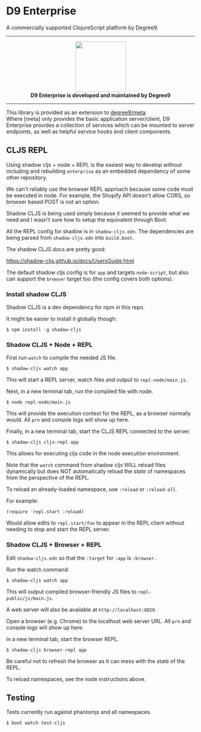 # D9 Enterprise
A commercially supported ClojureScript platform by Degree9.

---

<p align="center">
  <a href="https://degree9.io" align="center">
    <img width="135" src="http://degree9.io/images/degree9.png">
  </a>
  <br>
  <b>D9 Enterprise is developed and maintained by Degree9</b>
</p>

---

This library is provided as an extension to [degree9/meta](http://github.com/degree9/meta).  
Where [meta] only provides the basic application server/client, D9 Enterprise provides a collection of services which can be mounted to server endpoints, as well as helpful service hooks and client components.

## CLJS REPL

Using shadow cljs + node + REPL is the easiest way to develop without including
and rebuilding `enterprise` as an embedded dependency of some other repository.

We can't reliably use the browser REPL approach because some code must be
executed in node. For example, the Shopify API doesn't allow CORS, so browser
based POST is not an option.

Shadow CLJS is being used simply because it seemed to provide what we need and
I wasn't sure how to setup the equivalent through Boot.

All the REPL config for shadow is in `shadow-cljs.edn`.
The dependencies are being parsed from `shadow-cljs.edn` into `build.boot`.

The shadow CLJS docs are pretty good:

https://shadow-cljs.github.io/docs/UsersGuide.html

The default shadow cljs config is for `app` and targets `node-script`, but also
can support the `browser` target too (the config covers both options).

### Install shadow CLJS

Shadow CLJS is a dev dependency for npm in this repo.

It might be easier to install it globally though:

`$ npm install -g shadow-cljs`

### Shadow CLJS + Node + REPL

First run `watch` to compile the needed JS file.

`$ shadow-cljs watch app`

This will start a REPL server, watch files and output to `repl-node/main.js`.

Next, in a new terminal tab, run the compiled file with node.

`$ node repl-node/main.js`

This will provide the execution context for the REPL, as a browser normally
would. All `prn` and console logs will show up here.

Finally, in a new terminal tab, start the CLJS REPL connected to the server.

`$ shadow-cljs cljs-repl app`

This allows for executing cljs code in the node execution environment.

Note that the `watch` command from shadow cljs WILL reload files dynamically but
does NOT automatically reload the _state_ of namespaces from the perspective of
the REPL.

To reload an already-loaded namespace, use `:reload` or `:reload-all`.

For example:

`(require 'repl.start :reload)`

Would allow edits to `repl.start/foo` to appear in the REPL client without
needing to stop and start the REPL server.

### Shadow CLJS + Browser + REPL

Edit `shadow-cljs.edn` so that the `:target` for `:app` is `:browser`.

Run the watch command:

`$ shadow-cljs watch app`

This will output compiled browser-friendly JS files to `repl-public/js/main.js`.

A web server will also be available at `http://localhost:8020`.

Open a browser (e.g. Chrome) to the localhost web server URL. All `prn` and
console logs will show up here.

In a new terminal tab, start the browser REPL.

`$ shadow-cljs browser-repl app`

Be careful not to refresh the browser as it can mess with the state of the REPL.

To reload namespaces, see the node instructions above.

## Testing

Tests currently run against phantomjs and all namespaces.

`$ boot watch test-cljs`
